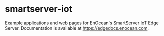 # smartserver-iot
Example applications and web pages for EnOcean's SmartServer IoT Edge Server.  Documentation is available at https://edgedocs.enocean.com.
